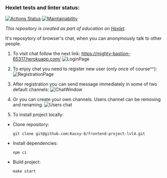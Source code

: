 ### Hexlet tests and linter status:
[![Actions Status](https://github.com/Kassy-8/frontend-project-lvl4/workflows/hexlet-check/badge.svg)](https://github.com/Kassy-8/frontend-project-lvl4/actions)
[![Maintainability](https://api.codeclimate.com/v1/badges/adb8ab47813382a0abcb/maintainability)](https://codeclimate.com/github/Kassy-8/frontend-project-lvl4/maintainability)

*This repository is created as part of education on [Hexlet](https://hexlet.io).*

It's reposytory of browser's chat, when you can anonymously talk to other people.

1. To visit chat follow the next link:
https://mighty-bastion-65317.herokuapp.com/
![LoginPage](https://i.imgur.com/ZMLFd38.png)

2. To enjoy chat you need to register new user (only once of course^^):
![RegistrationPage](https://i.imgur.com/dufvyb2.png)

3. After registration you can send message immediately in some of two default channels:
![ChatWindow](https://i.imgur.com/EHle24l.png)

4. Or you can create your own channels. Users channel can be removing and renaming. 
![Users chat](https://i.imgur.com/RNiHnpj.png)

5. To install project locally: 

* Clone repository:

     `git clone git@github.com:Kassy-8/frontend-project-lvl4.git`

* Install dependencies:

    `npm ci`

* Build project:

    `make start`